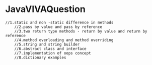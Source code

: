 # JavaVIVAQuestion

    //1.static and non -static difference in methods
		//2.pass by value and pass by reference
		//3.two return type methods - return by value and return by reference
		//4.method overloading and method overriding
		//5.string and string builder 
		//6.abstract class and interface
		//7.implementation of oops concept
		//8.dictionary examples
